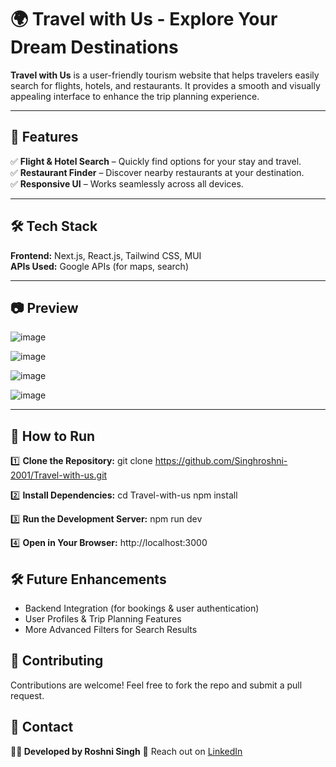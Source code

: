 # 🌍 Travel with Us - Explore Your Dream Destinations  

**Travel with Us** is a user-friendly tourism website that helps travelers easily search for flights, hotels, and restaurants. It provides a smooth and visually appealing interface to enhance the trip planning experience.  

---

## 🚀 Features  
✅ **Flight & Hotel Search** – Quickly find options for your stay and travel.  
✅ **Restaurant Finder** – Discover nearby restaurants at your destination.  
✅ **Responsive UI** – Works seamlessly across all devices.  

---

## 🛠️ Tech Stack  
**Frontend:** Next.js, React.js, Tailwind CSS, MUI  
**APIs Used:** Google APIs (for maps, search)  

---

## 📷 Preview  
 ![image](https://github.com/user-attachments/assets/44f70562-7410-4da1-b603-a850b84a5bab)
 
![image](https://github.com/user-attachments/assets/4728371d-c293-462f-b212-95473124d0df)

![image](https://github.com/user-attachments/assets/486e96c8-59b8-4112-bd03-c35cd6065c84)

 ![image](https://github.com/user-attachments/assets/672b965d-37d6-4eea-a50a-2ef9013a746e)



---

## 🔧 How to Run  

1️⃣ **Clone the Repository:**
git clone https://github.com/Singhroshni-2001/Travel-with-us.git

2️⃣ **Install Dependencies:**
cd Travel-with-us
npm install

3️⃣ **Run the Development Server:**
npm run dev

4️⃣ **Open in Your Browser:**
http://localhost:3000

## 🛠️ Future Enhancements
- Backend Integration (for bookings & user authentication)
- User Profiles & Trip Planning Features
- More Advanced Filters for Search Results

## 🤝 Contributing
Contributions are welcome! Feel free to fork the repo and submit a pull request.

## 📩 Contact
**👩‍💻 Developed by Roshni Singh**
📧 Reach out on [LinkedIn](https://www.linkedin.com/in/roshni-singh)
